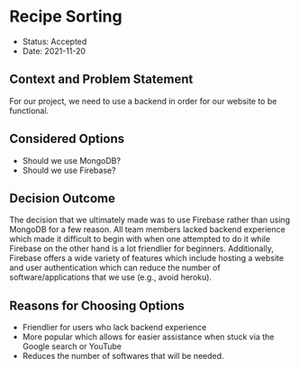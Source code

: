 # Recipe Sorting
* Status: Accepted
* Date: 2021-11-20

## Context and Problem Statement
For our project, we need to use a backend in order for our website to be functional. 


## Considered Options

* Should we use MongoDB?
* Should we use Firebase?

## Decision Outcome

The decision that we ultimately made was to use Firebase rather than using MongoDB for a few reason. All team members lacked backend experience which made it difficult to begin with when one attempted to do it while Firebase on the other hand is a lot friendlier for beginners. Additionally, Firebase offers a wide variety of features which include hosting a website and user authentication which can reduce the number of software/applications that we use (e.g., avoid heroku). 

## Reasons for Choosing Options
* Friendlier for users who lack backend experience
* More popular which allows for easier assistance when stuck via the Google search or YouTube
* Reduces the number of softwares that will be needed.